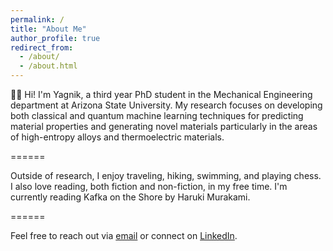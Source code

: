 ```yaml
---
permalink: /
title: "About Me"
author_profile: true
redirect_from: 
  - /about/
  - /about.html
---
```


👋🏼 Hi! I'm Yagnik, a third year PhD student in the Mechanical Engineering department at Arizona State University. My research focuses on developing both classical and quantum machine learning techniques for predicting material properties and generating novel materials particularly in the areas of high-entropy alloys and thermoelectric materials.

======

Outside of research, I enjoy traveling, hiking, swimming, and playing chess. I also love reading, both fiction and non-fiction, in my free time. I'm currently reading Kafka on the Shore by Haruki Murakami.

======

Feel free to reach out via [email](mailto:ybandyop@asu.edu) or connect on [LinkedIn](https://www.linkedin.com/in/yagnik-bandyopadhyay-87b401154/).
